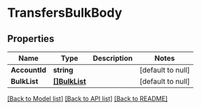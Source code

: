 # TransfersBulkBody

## Properties
Name | Type | Description | Notes
------------ | ------------- | ------------- | -------------
**AccountId** | **string** |  | [default to null]
**BulkList** | [**[]BulkList**](BulkList.md) |  | [default to null]

[[Back to Model list]](../README.md#documentation-for-models) [[Back to API list]](../README.md#documentation-for-api-endpoints) [[Back to README]](../README.md)

